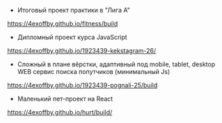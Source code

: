 - Итоговый проект практики в "Лига А"

https://4exoffby.github.io/fitness/build 

- Дипломный проект курса JavaScript 

https://4exoffby.github.io/1923439-kekstagram-26/

- Сложный в плане вёрстки, адаптивный под mobile, tablet, desktop WEB сервис поиска попутчиков (минимальный Js)

https://4exoffby.github.io/1923439-pognali-25/build

- Маленький пет-проект на React

https://4exoffby.github.io/hurt/build/
